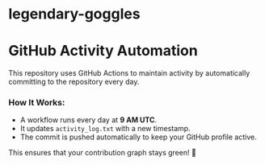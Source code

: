 # legendary-goggles

# GitHub Activity Automation

This repository uses GitHub Actions to maintain activity by automatically committing to the repository every day.

### How It Works:
- A workflow runs every day at **9 AM UTC**.
- It updates `activity_log.txt` with a new timestamp.
- The commit is pushed automatically to keep your GitHub profile active.

This ensures that your contribution graph stays green! 🚀
